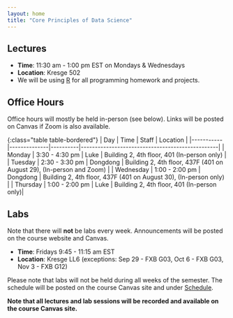 ```yaml
---
layout: home
title: "Core Principles of Data Science"
---
```


## Lectures

- **Time**: 11:30 am - 1:00 pm EST on Mondays & Wednesdays
- **Location**: Kresge 502
- We will be using [R](https://www.r-project.org/about.html) for all programming homework and projects.

## Office Hours

Office hours will mostly be held in-person (see below). Links will be posted on Canvas if Zoom is also available.

{:class="table table-bordered"}
| Day       | Time         | Staff    | Location                                        |
|-----------|--------------|----------|-------------------------------------------------|
| Monday    | 3:30 - 4:30 pm | Luke     | Building 2, 4th floor, 401 (In-person only)                      |
| Tuesday   | 2:30 - 3:30 pm | Dongdong | Building 2, 4th floor, 437F (401 on August 29), (In-person and Zoom)  |
| Wednesday | 1:00 - 2:00 pm | Dongdong | Building 2, 4th floor, 437F (401 on August 30), (In-person only)  |
| Thursday  | 1:00 - 2:00 pm | Luke     | Building 2, 4th floor, 401 (In-person only)|

## Labs

Note that there will **not** be labs every week. Announcements will be posted on the course website and Canvas.

- **Time**: Fridays 9:45 - 11:15 am EST
- **Location**: Kresge LL6 (exceptions: Sep 29 - FXB G03, Oct 6 - FXB G03, Nov 3 - FXB G12)

Please note that labs will not be held during all weeks of the semester. The schedule will be posted on the course Canvas site and under [Schedule](/schedule/).

**Note that all lectures and lab sessions will be recorded and available on the course Canvas site.**
